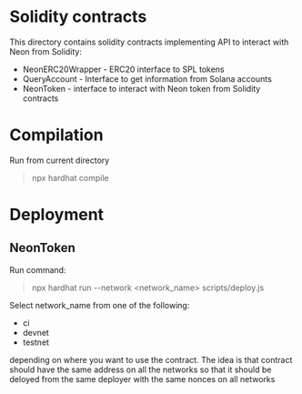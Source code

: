 # Solidity contracts


This directory contains solidity contracts implementing API to interact with Neon from Solidity:

- NeonERC20Wrapper - ERC20 interface to SPL tokens
- QueryAccount - Interface to get information from Solana accounts
- NeonToken - interface to interact with Neon token from Solidity contracts

# Compilation

Run from current directory
> npx hardhat compile

# Deployment

## NeonToken

Run command:
> npx hardhat run --network <network_name> scripts/deploy.js

Select network_name from one of the following:
- ci
- devnet
- testnet

depending on where you want to use the contract. The idea is that contract should have the same address on all the networks so that it should be deloyed from the same deployer with the same nonces on all networks 